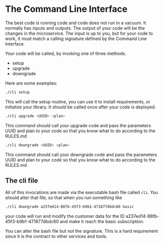 # The Command Line Interface

The best code is running code and code does not run in a vacuum. It normally has
inputs and outputs. The output of your code will be the changes in the
microservice. The input is up to you, but for your code to work, it must match a
calling signature defined by the Command Line Interface.

Your code will be called, by invoking one of three methods.

* setup
* upgrade
* downgrade

Here are some examples:

```bash
./cli setup
```
This will call the setup routine, you can use it to install requirements, or
initialize your library. It should be called once after your code is deployed.


```bash
./cli upgrade <UUID> <plan>
```
This command should call your upgrade code and pass the parameters UUID and plan
to your code so that you know what to do according to the RULES.md


```bash
./cli downgrade <UUID> <plan>
```
This command should call your downgrade code and pass the parameters UUID and
plan to your code so that you know what to do according to the RULES.md


## The cli file

All of this invocations are made via the executable bash file called `cli`. You
should alter that file, so that when you run something like

```bash
./cli downgrade a237ed14-88fb-45f3-b9b1-471877dbdc60 basic
```

your code will run and modify the customer data for the ID
a237ed14-88fb-45f3-b9b1-471877dbdc60 and make it reach the basic subscription.

You can alter the bash file but not the signature. This is a hard requirement
since it is the contract to other services and tools.
